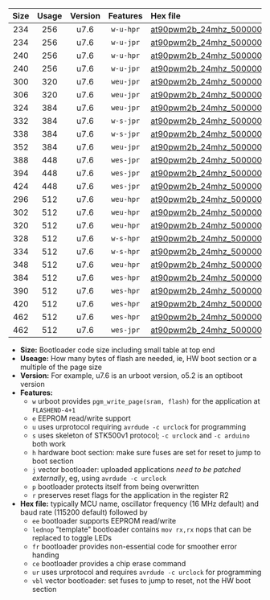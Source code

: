 |Size|Usage|Version|Features|Hex file|
|:-:|:-:|:-:|:-:|:--|
|234|256|u7.6|`w-u-hpr`|[at90pwm2b_24mhz_500000bps_ur.hex](https://raw.githubusercontent.com/stefanrueger/urboot/main/at90pwm2b_24mhz_500000bps_ur.hex)|
|234|256|u7.6|`w-u-jpr`|[at90pwm2b_24mhz_500000bps_ur_vbl.hex](https://raw.githubusercontent.com/stefanrueger/urboot/main/at90pwm2b_24mhz_500000bps_ur_vbl.hex)|
|240|256|u7.6|`w-u-hpr`|[at90pwm2b_24mhz_500000bps_lednop_ur.hex](https://raw.githubusercontent.com/stefanrueger/urboot/main/at90pwm2b_24mhz_500000bps_lednop_ur.hex)|
|240|256|u7.6|`w-u-jpr`|[at90pwm2b_24mhz_500000bps_lednop_ur_vbl.hex](https://raw.githubusercontent.com/stefanrueger/urboot/main/at90pwm2b_24mhz_500000bps_lednop_ur_vbl.hex)|
|300|320|u7.6|`weu-jpr`|[at90pwm2b_24mhz_500000bps_ee_ur_vbl.hex](https://raw.githubusercontent.com/stefanrueger/urboot/main/at90pwm2b_24mhz_500000bps_ee_ur_vbl.hex)|
|306|320|u7.6|`weu-jpr`|[at90pwm2b_24mhz_500000bps_ee_lednop_ur_vbl.hex](https://raw.githubusercontent.com/stefanrueger/urboot/main/at90pwm2b_24mhz_500000bps_ee_lednop_ur_vbl.hex)|
|324|384|u7.6|`weu-jpr`|[at90pwm2b_24mhz_500000bps_ee_lednop_fr_ur_vbl.hex](https://raw.githubusercontent.com/stefanrueger/urboot/main/at90pwm2b_24mhz_500000bps_ee_lednop_fr_ur_vbl.hex)|
|332|384|u7.6|`w-s-jpr`|[at90pwm2b_24mhz_500000bps_vbl.hex](https://raw.githubusercontent.com/stefanrueger/urboot/main/at90pwm2b_24mhz_500000bps_vbl.hex)|
|338|384|u7.6|`w-s-jpr`|[at90pwm2b_24mhz_500000bps_lednop_vbl.hex](https://raw.githubusercontent.com/stefanrueger/urboot/main/at90pwm2b_24mhz_500000bps_lednop_vbl.hex)|
|352|384|u7.6|`weu-jpr`|[at90pwm2b_24mhz_500000bps_ee_lednop_fr_ce_ur_vbl.hex](https://raw.githubusercontent.com/stefanrueger/urboot/main/at90pwm2b_24mhz_500000bps_ee_lednop_fr_ce_ur_vbl.hex)|
|388|448|u7.6|`wes-jpr`|[at90pwm2b_24mhz_500000bps_ee_vbl.hex](https://raw.githubusercontent.com/stefanrueger/urboot/main/at90pwm2b_24mhz_500000bps_ee_vbl.hex)|
|394|448|u7.6|`wes-jpr`|[at90pwm2b_24mhz_500000bps_ee_lednop_vbl.hex](https://raw.githubusercontent.com/stefanrueger/urboot/main/at90pwm2b_24mhz_500000bps_ee_lednop_vbl.hex)|
|424|448|u7.6|`wes-jpr`|[at90pwm2b_24mhz_500000bps_ee_lednop_fr_vbl.hex](https://raw.githubusercontent.com/stefanrueger/urboot/main/at90pwm2b_24mhz_500000bps_ee_lednop_fr_vbl.hex)|
|296|512|u7.6|`weu-hpr`|[at90pwm2b_24mhz_500000bps_ee_ur.hex](https://raw.githubusercontent.com/stefanrueger/urboot/main/at90pwm2b_24mhz_500000bps_ee_ur.hex)|
|302|512|u7.6|`weu-hpr`|[at90pwm2b_24mhz_500000bps_ee_lednop_ur.hex](https://raw.githubusercontent.com/stefanrueger/urboot/main/at90pwm2b_24mhz_500000bps_ee_lednop_ur.hex)|
|320|512|u7.6|`weu-hpr`|[at90pwm2b_24mhz_500000bps_ee_lednop_fr_ur.hex](https://raw.githubusercontent.com/stefanrueger/urboot/main/at90pwm2b_24mhz_500000bps_ee_lednop_fr_ur.hex)|
|328|512|u7.6|`w-s-hpr`|[at90pwm2b_24mhz_500000bps.hex](https://raw.githubusercontent.com/stefanrueger/urboot/main/at90pwm2b_24mhz_500000bps.hex)|
|334|512|u7.6|`w-s-hpr`|[at90pwm2b_24mhz_500000bps_lednop.hex](https://raw.githubusercontent.com/stefanrueger/urboot/main/at90pwm2b_24mhz_500000bps_lednop.hex)|
|348|512|u7.6|`weu-hpr`|[at90pwm2b_24mhz_500000bps_ee_lednop_fr_ce_ur.hex](https://raw.githubusercontent.com/stefanrueger/urboot/main/at90pwm2b_24mhz_500000bps_ee_lednop_fr_ce_ur.hex)|
|384|512|u7.6|`wes-hpr`|[at90pwm2b_24mhz_500000bps_ee.hex](https://raw.githubusercontent.com/stefanrueger/urboot/main/at90pwm2b_24mhz_500000bps_ee.hex)|
|390|512|u7.6|`wes-hpr`|[at90pwm2b_24mhz_500000bps_ee_lednop.hex](https://raw.githubusercontent.com/stefanrueger/urboot/main/at90pwm2b_24mhz_500000bps_ee_lednop.hex)|
|420|512|u7.6|`wes-hpr`|[at90pwm2b_24mhz_500000bps_ee_lednop_fr.hex](https://raw.githubusercontent.com/stefanrueger/urboot/main/at90pwm2b_24mhz_500000bps_ee_lednop_fr.hex)|
|462|512|u7.6|`wes-hpr`|[at90pwm2b_24mhz_500000bps_ee_lednop_fr_ce.hex](https://raw.githubusercontent.com/stefanrueger/urboot/main/at90pwm2b_24mhz_500000bps_ee_lednop_fr_ce.hex)|
|462|512|u7.6|`wes-jpr`|[at90pwm2b_24mhz_500000bps_ee_lednop_fr_ce_vbl.hex](https://raw.githubusercontent.com/stefanrueger/urboot/main/at90pwm2b_24mhz_500000bps_ee_lednop_fr_ce_vbl.hex)|

- **Size:** Bootloader code size including small table at top end
- **Useage:** How many bytes of flash are needed, ie, HW boot section or a multiple of the page size
- **Version:** For example, u7.6 is an urboot version, o5.2 is an optiboot version
- **Features:**
  + `w` urboot provides `pgm_write_page(sram, flash)` for the application at `FLASHEND-4+1`
  + `e` EEPROM read/write support
  + `u` uses urprotocol requiring `avrdude -c urclock` for programming
  + `s` uses skeleton of STK500v1 protocol; `-c urclock` and `-c arduino` both work
  + `h` hardware boot section: make sure fuses are set for reset to jump to boot section
  + `j` vector bootloader: uploaded applications *need to be patched externally*, eg, using `avrdude -c urclock`
  + `p` bootloader protects itself from being overwritten
  + `r` preserves reset flags for the application in the register R2
- **Hex file:** typically MCU name, oscillator frequency (16 MHz default) and baud rate (115200 default) followed by
  + `ee` bootloader supports EEPROM read/write
  + `lednop` "template" bootloader contains `mov rx,rx` nops that can be replaced to toggle LEDs
  + `fr` bootloader provides non-essential code for smoother error handing
  + `ce` bootloader provides a chip erase command
  + `ur` uses urprotocol and requires `avrdude -c urclock` for programming
  + `vbl` vector bootloader: set fuses to jump to reset, not the HW boot section
